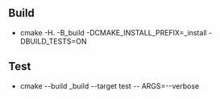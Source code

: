 ## Build

- cmake -H. -B_build -DCMAKE_INSTALL_PREFIX=_install -DBUILD_TESTS=ON

## Test

- cmake --build _build --target test -- ARGS=--verbose

